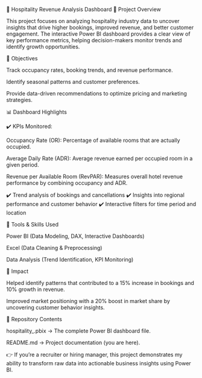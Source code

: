 🏨 Hospitality Revenue Analysis Dashboard
📌 Project Overview

This project focuses on analyzing hospitality industry data to uncover insights that drive higher bookings, improved revenue, and better customer engagement.
The interactive Power BI dashboard provides a clear view of key performance metrics, helping decision-makers monitor trends and identify growth opportunities.

🎯 Objectives

Track occupancy rates, booking trends, and revenue performance.

Identify seasonal patterns and customer preferences.

Provide data-driven recommendations to optimize pricing and marketing strategies.

📊 Dashboard Highlights

✔️ KPIs Monitored:

Occupancy Rate (OR): Percentage of available rooms that are actually occupied.

Average Daily Rate (ADR): Average revenue earned per occupied room in a given period.

Revenue per Available Room (RevPAR): Measures overall hotel revenue performance by combining occupancy and ADR.

✔️ Trend analysis of bookings and cancellations
✔️ Insights into regional performance and customer behavior
✔️ Interactive filters for time period and location

🔧 Tools & Skills Used

Power BI (Data Modeling, DAX, Interactive Dashboards)

Excel (Data Cleaning & Preprocessing)

Data Analysis (Trend Identification, KPI Monitoring)

🚀 Impact

Helped identify patterns that contributed to a 15% increase in bookings and 10% growth in revenue.

Improved market positioning with a 20% boost in market share by uncovering customer behavior insights.

📂 Repository Contents

hospitality_.pbix → The complete Power BI dashboard file.

README.md → Project documentation (you are here).

👉 If you’re a recruiter or hiring manager, this project demonstrates my ability to transform raw data into actionable business insights using Power BI.

